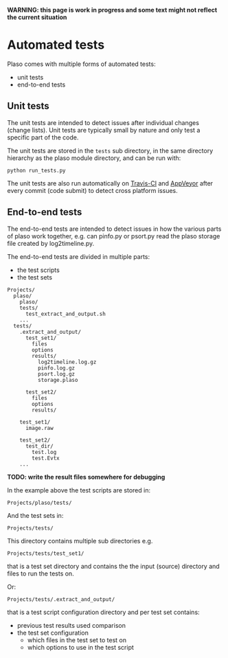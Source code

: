 **WARNING: this page is work in progress and some text might not reflect the current situation**

# Automated tests
Plaso comes with multiple forms of automated tests:

* unit tests
* end-to-end tests

## Unit tests
The unit tests are intended to detect issues after individual changes (change lists). Unit tests are typically small by nature and only test a specific part of the code.

The unit tests are stored in the `tests` sub directory, in the same directory hierarchy as the plaso module directory, and can be run with:
```
python run_tests.py
```

The unit tests are also run automatically on [Travis-CI](https://travis-ci.org/) and [AppVeyor](https://ci.appveyor.com) after every commit (code submit) to detect cross platform issues. 

## End-to-end tests
The end-to-end tests are intended to detect issues in how the various parts of plaso work together, e.g. can pinfo.py or psort.py read the plaso storage file created by log2timeline.py.

The end-to-end tests are divided in multiple parts:

* the test scripts
* the test sets

```
Projects/
  plaso/
    plaso/
    tests/
      test_extract_and_output.sh
    ...
  tests/
    .extract_and_output/
      test_set1/
        files
        options
        results/
          log2timeline.log.gz
          pinfo.log.gz
          psort.log.gz
          storage.plaso

      test_set2/
        files
        options
        results/

    test_set1/
      image.raw

    test_set2/
      test_dir/
        test.log
        test.Evtx
    ...
```

**TODO: write the result files somewhere for debugging**

In the example above the test scripts are stored in:
```
Projects/plaso/tests/
```

And the test sets in:
```
Projects/tests/
```

This directory contains multiple sub directories e.g.
```
Projects/tests/test_set1/
```

that is a test set directory and contains the the input (source) directory and files to run the tests on.

Or:
```
Projects/tests/.extract_and_output/
```

that is a test script configuration directory and per test set contains:

* previous test results used comparison
* the test set configuration
  * which files in the test set to test on
  * which options to use in the test script
